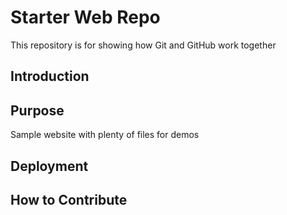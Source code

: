 # Starter Web Repo

This repository is for showing how Git and GitHub work together

## Introduction

## Purpose

Sample website with plenty of files for demos

## Deployment

## How to Contribute